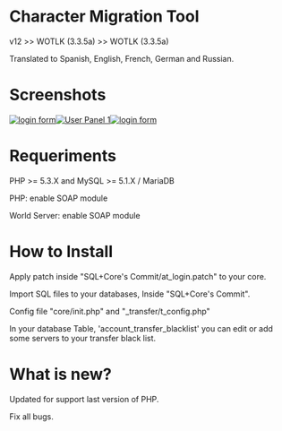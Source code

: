 Character Migration Tool
========

v12 >> WOTLK (3.3.5a) >> WOTLK (3.3.5a)

Translated to Spanish, English, French, German and Russian.

Screenshots
========
[![login form](https://raw.githubusercontent.com/masterking32/web-character-migration-tool/master/Screenshots/login.jpg)](https://raw.githubusercontent.com/masterking32/web-character-migration-tool/master/Screenshots/userpanel-1.jpg)[![User Panel 1](https://raw.githubusercontent.com/masterking32/web-character-migration-tool/master/Screenshots/userpanel-1.jpg)](https://raw.githubusercontent.com/masterking32/web-character-migration-tool/master/Screenshots/import-step1.jpg)[![login form](https://raw.githubusercontent.com/masterking32/web-character-migration-tool/master/Screenshots/import-step1.jpg)](https://raw.githubusercontent.com/masterking32/web-character-migration-tool/master/Screenshots/import-step1.jpg)


Requeriments
========
PHP >= 5.3.X and MySQL >= 5.1.X / MariaDB

PHP: enable SOAP module

World Server: enable SOAP module

How to Install
========
Apply patch inside "SQL+Core's Commit/at_login.patch" to your core.

Import SQL files to your databases, Inside "SQL+Core's Commit".

Config file "core/init.php" and "_transfer/t_config.php"

In your database Table, 'account_transfer_blacklist' you can edit or add some servers to your transfer black list.

What is new?
========
Updated for support last version of PHP.

Fix all bugs.
